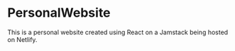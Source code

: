 # PersonalWebsite
This is a personal website created using React on a Jamstack being hosted on Netlify. 
